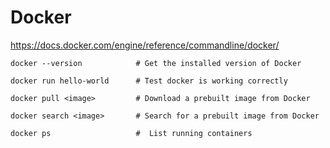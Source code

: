 # Docker

https://docs.docker.com/engine/reference/commandline/docker/

```
docker --version            # Get the installed version of Docker
```

```
docker run hello-world      # Test docker is working correctly
```

```
docker pull <image>         # Download a prebuilt image from Docker
```

```
docker search <image>       # Search for a prebuilt image from Docker
```

```
docker ps                   #  List running containers
```

